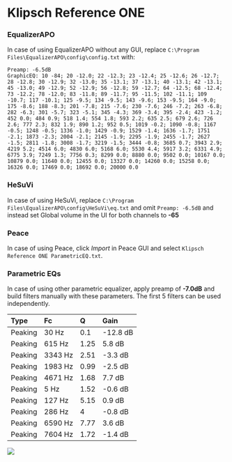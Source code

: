 # Klipsch Reference ONE

### EqualizerAPO
In case of using EqualizerAPO without any GUI, replace `C:\Program Files\EqualizerAPO\config\config.txt`
with:
```
Preamp: -6.5dB
GraphicEQ: 10 -84; 20 -12.0; 22 -12.3; 23 -12.4; 25 -12.6; 26 -12.7; 28 -12.8; 30 -12.9; 32 -13.0; 35 -13.1; 37 -13.1; 40 -13.1; 42 -13.1; 45 -13.0; 49 -12.9; 52 -12.9; 56 -12.8; 59 -12.7; 64 -12.5; 68 -12.4; 73 -12.2; 78 -12.0; 83 -11.8; 89 -11.7; 95 -11.5; 102 -11.1; 109 -10.7; 117 -10.1; 125 -9.5; 134 -9.5; 143 -9.6; 153 -9.5; 164 -9.0; 175 -8.6; 188 -8.3; 201 -7.8; 215 -7.6; 230 -7.6; 246 -7.2; 263 -6.8; 282 -6.3; 301 -5.7; 323 -5.1; 345 -4.3; 369 -3.4; 395 -2.4; 423 -1.2; 452 0.0; 484 0.9; 518 1.4; 554 1.8; 593 2.2; 635 2.5; 679 2.6; 726 2.6; 777 2.3; 832 1.9; 890 1.2; 952 0.5; 1019 -0.2; 1090 -0.8; 1167 -0.5; 1248 -0.5; 1336 -1.0; 1429 -0.9; 1529 -1.4; 1636 -1.7; 1751 -2.1; 1873 -2.3; 2004 -2.1; 2145 -1.9; 2295 -1.9; 2455 -1.7; 2627 -1.5; 2811 -1.8; 3008 -1.7; 3219 -1.5; 3444 -0.8; 3685 0.7; 3943 2.9; 4219 5.2; 4514 6.0; 4830 6.0; 5168 6.0; 5530 4.4; 5917 3.2; 6331 4.9; 6775 3.9; 7249 1.3; 7756 0.3; 8299 0.0; 8880 0.0; 9502 0.0; 10167 0.0; 10879 0.0; 11640 0.0; 12455 0.0; 13327 0.0; 14260 0.0; 15258 0.0; 16326 0.0; 17469 0.0; 18692 0.0; 20000 0.0
```

### HeSuVi
In case of using HeSuVi, replace `C:\Program Files\EqualizerAPO\config\HeSuVi\eq.txt` and omit `Preamp:
-6.5dB` and instead set Global volume in the UI for both channels to **-65**

### Peace
In case of using Peace, click *Import* in Peace GUI and select `Klipsch Reference ONE ParametricEQ.txt`.

### Parametric EQs
In case of using other parametric equalizer, apply preamp of **-7.0dB** and build filters manually with
these parameters. The first 5 filters can be used independently.

| Type    | Fc      |    Q | Gain     |
|:--------|:--------|:-----|:---------|
| Peaking | 30 Hz   | 0.1  | -12.8 dB |
| Peaking | 615 Hz  | 1.25 | 5.8 dB   |
| Peaking | 3343 Hz | 2.51 | -3.3 dB  |
| Peaking | 1983 Hz | 0.99 | -2.5 dB  |
| Peaking | 4671 Hz | 1.68 | 7.7 dB   |
| Peaking | 5 Hz    | 1.52 | -0.6 dB  |
| Peaking | 127 Hz  | 5.15 | 0.9 dB   |
| Peaking | 286 Hz  | 4    | -0.8 dB  |
| Peaking | 6590 Hz | 7.77 | 3.6 dB   |
| Peaking | 7604 Hz | 1.72 | -1.4 dB  |

![](https://raw.githubusercontent.com/jaakkopasanen/AutoEq/master/results/headphonecom/headphonecom/Klipsch%20Reference%20ONE/Klipsch%20Reference%20ONE.png)